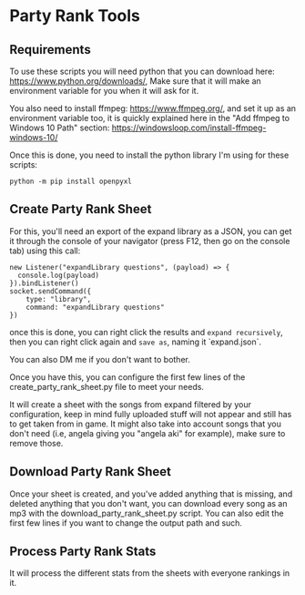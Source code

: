 # Party Rank Tools

## Requirements

To use these scripts you will need python that you can download here: <https://www.python.org/downloads/>,
Make sure that it will make an environment variable for you when it will ask for it.

You also need to install ffmpeg: <https://www.ffmpeg.org/>, and set it up as an environment variable too, it is quickly explained here in the "Add ffmpeg to Windows 10 Path" section: <https://windowsloop.com/install-ffmpeg-windows-10/>

Once this is done, you need to install the python library I'm using for these scripts:

`python -m pip install openpyxl`

## Create Party Rank Sheet

For this, you'll need an export of the expand library as a JSON, you can get it through the console of your navigator (press F12, then go on the console tab) using this call:

```
new Listener("expandLibrary questions", (payload) => {
  console.log(payload)
}).bindListener()
socket.sendCommand({
    type: "library",
    command: "expandLibrary questions"
})
```
once this is done, you can right click the results and `expand recursively`, then you can right click again and `save as`, naming it ̀ expand.json`.

You can also DM me if you don't want to bother.

Once you have this, you can configure the first few lines of the create_party_rank_sheet.py file to meet your needs.

It will create a sheet with the songs from expand filtered by your configuration, keep in mind fully uploaded stuff will not appear and still has to get taken from in game. It might also take into account songs that you don't need (i.e, angela giving you "angela aki" for example), make sure to remove those.

## Download Party Rank Sheet

Once your sheet is created, and you've added anything that is missing, and deleted anything that you don't want, you can download every song as an mp3 with the download_party_rank_sheet.py script. You can also edit the first few lines if you want to change the output path and such.

## Process Party Rank Stats

It will process the different stats from the sheets with everyone rankings in it.

